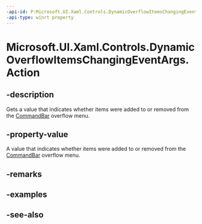 ```yaml
---
-api-id: P:Microsoft.UI.Xaml.Controls.DynamicOverflowItemsChangingEventArgs.Action
-api-type: winrt property
---
```


<!-- Property syntax
public Windows.UI.Xaml.Controls.CommandBarDynamicOverflowAction Action { get; }
-->

# Microsoft.UI.Xaml.Controls.DynamicOverflowItemsChangingEventArgs.Action

## -description
Gets a value that indicates whether items were added to or removed from the [CommandBar](commandbar.md) overflow menu.

## -property-value
A value that indicates whether items were added to or removed from the [CommandBar](commandbar.md) overflow menu.

## -remarks

## -examples

## -see-also
